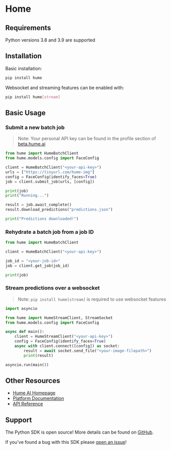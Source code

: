 # Home

## Requirements

Python versions 3.8 and 3.9 are supported

## Installation

Basic installation:

```bash
pip install hume
```

Websocket and streaming features can be enabled with:

```bash
pip install hume[stream]
```

## Basic Usage

### Submit a new batch job

> Note: Your personal API key can be found in the profile section of [beta.hume.ai](https://beta.hume.ai)

```python
from hume import HumeBatchClient
from hume.models.config import FaceConfig

client = HumeBatchClient("<your-api-key>")
urls = ["https://tinyurl.com/hume-img"]
config = FaceConfig(identify_faces=True)
job = client.submit_job(urls, [config])

print(job)
print("Running...")

result = job.await_complete()
result.download_predictions("predictions.json")

print("Predictions downloaded!")
```

### Rehydrate a batch job from a job ID

```python
from hume import HumeBatchClient

client = HumeBatchClient("<your-api-key>")

job_id = "<your-job-id>"
job = client.get_job(job_id)

print(job)
```

### Stream predictions over a websocket

> Note: `pip install hume[stream]` is required to use websocket features

```python
import asyncio

from hume import HumeStreamClient, StreamSocket
from hume.models.config import FaceConfig

async def main():
    client = HumeStreamClient("<your-api-key>")
    config = FaceConfig(identify_faces=True)
    async with client.connect([config]) as socket:
        result = await socket.send_file("<your-image-filepath>")
        print(result)

asyncio.run(main())
```

## Other Resources

- [Hume AI Homepage](https://hume.ai)
- [Platform Documentation](https://help.hume.ai/basics/about-hume-ai)
- [API Reference](https://docs.hume.ai)

## Support

The Python SDK is open source! More details can be found on [GitHub](https://github.com/HumeAI/hume-python-sdk).

If you've found a bug with this SDK please [open an issue](https://github.com/HumeAI/hume-python-sdk/issues/new)!

